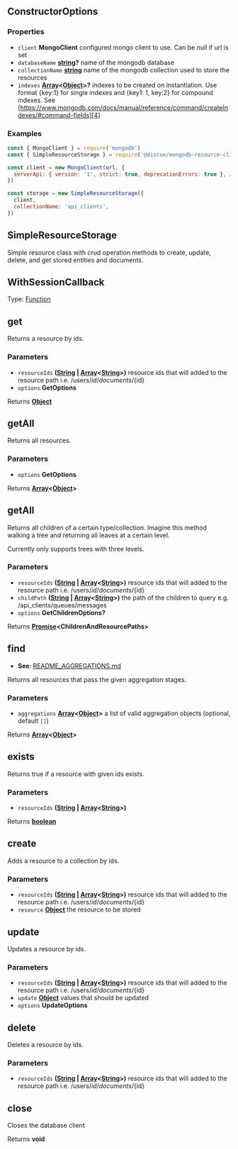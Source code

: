 <!-- Generated by documentation.js. Update this documentation by updating the source code. -->

## ConstructorOptions

### Properties

*   `client` **MongoClient** configured mongo client to use. Can be null if url is set
*   `databaseName` **[string][1]?** name of the mongodb database
*   `collectionName` **[string][1]** name of the mongodb collection used to store the resources
*   `indexes` **[Array][2]<[Object][3]>?** indexes to be created on instantiation. Use format {key:1} for single indexes and {key1: 1, key:2} for compound indexes. See [https://www.mongodb.com/docs/manual/reference/command/createIndexes/#command-fields][4]

### Examples

```javascript
const { MongoClient } = require('mongodb')
const { SimpleResourceStorage } = require('@discue/mongodb-resource-client')

const client = new MongoClient(url, {
  serverApi: { version: '1', strict: true, deprecationErrors: true }, // https://www.mongodb.com/docs/manual/reference/stable-api/
})

const storage = new SimpleResourceStorage({
  client,
  collectionName: 'api_clients',
})
```

## SimpleResourceStorage

Simple resource class with crud operation methods to create, update, delete, and
get stored entities and documents.

## WithSessionCallback

Type: [Function][5]

## get

Returns a resource by ids.

### Parameters

*   `resourceIds` **([String][1] | [Array][2]<[String][1]>)** resource ids that will added to the resource path i.e. /users/${id}/documents/${id}
*   `options` **GetOptions**&#x20;

Returns **[Object][3]**&#x20;

## getAll

Returns all resources.

### Parameters

*   `options` **GetOptions**&#x20;

Returns **[Array][2]<[Object][3]>**&#x20;

## getAll

Returns all children of a certain type/collection. Imagine this method walking a tree and returning all leaves at a certain level.

Currently only supports trees with three levels.

### Parameters

*   `resourceIds` **([String][1] | [Array][2]<[String][1]>)** resource ids that will added to the resource path i.e. /users/${id}/documents/${id}
*   `childPath` **([String][1] | [Array][2]<[String][1]>)** the path of the children to query e.g. /api\_clients/queues/messages
*   `options` **GetChildrenOptions?**&#x20;

Returns **[Promise][6]\<ChildrenAndResourcePaths>**&#x20;

## find

*   **See**: [README\_AGGREGATIONS.md][7]

Returns all resources that pass the given aggregation stages.

### Parameters

*   `aggregations` **[Array][2]<[Object][3]>** a list of valid aggregation objects (optional, default `[]`)

Returns **[Array][2]<[Object][3]>**&#x20;

## exists

Returns true if a resource with given ids exists.

### Parameters

*   `resourceIds` **([String][1] | [Array][2]<[String][1]>)**&#x20;

Returns **[boolean][8]**&#x20;

## create

Adds a resource to a collection by ids.

### Parameters

*   `resourceIds` **([String][1] | [Array][2]<[String][1]>)** resource ids that will added to the resource path i.e. /users/${id}/documents/${id}
*   `resource` **[Object][3]** the resource to be stored

## update

Updates a resource by ids.

### Parameters

*   `resourceIds` **([String][1] | [Array][2]<[String][1]>)** resource ids that will added to the resource path i.e. /users/${id}/documents/${id}
*   `update` **[Object][3]** values that should be updated
*   `options` **UpdateOptions**&#x20;

## delete

Deletes a resource by ids.

### Parameters

*   `resourceIds` **([String][1] | [Array][2]<[String][1]>)** resource ids that will added to the resource path i.e. /users/${id}/documents/${id}

## close

Closes the database client

Returns **void**&#x20;

[1]: https://developer.mozilla.org/docs/Web/JavaScript/Reference/Global_Objects/String

[2]: https://developer.mozilla.org/docs/Web/JavaScript/Reference/Global_Objects/Array

[3]: https://developer.mozilla.org/docs/Web/JavaScript/Reference/Global_Objects/Object

[4]: https://www.mongodb.com/docs/manual/reference/command/createIndexes/#command-fields

[5]: https://developer.mozilla.org/docs/Web/JavaScript/Reference/Statements/function

[6]: https://developer.mozilla.org/docs/Web/JavaScript/Reference/Global_Objects/Promise

[7]: README_AGGREGATIONS.md

[8]: https://developer.mozilla.org/docs/Web/JavaScript/Reference/Global_Objects/Boolean
